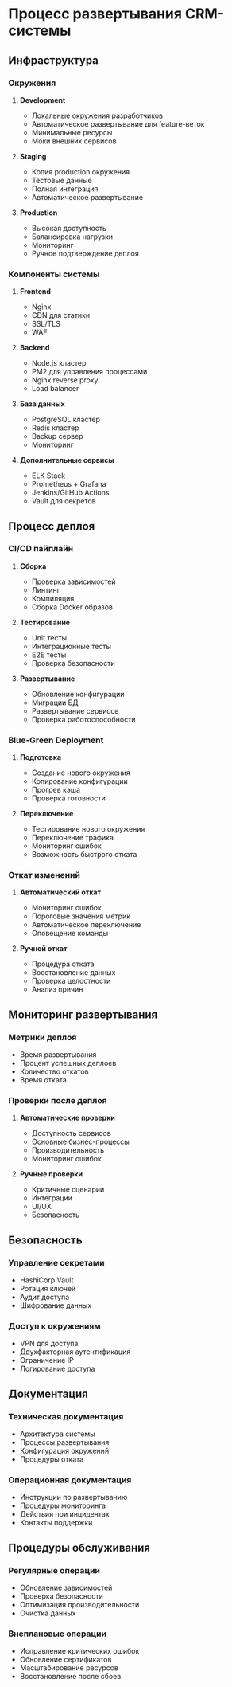 # Процесс развертывания CRM-системы

## Инфраструктура

### Окружения
1. **Development**
   - Локальные окружения разработчиков
   - Автоматическое развертывание для feature-веток
   - Минимальные ресурсы
   - Моки внешних сервисов

2. **Staging**
   - Копия production окружения
   - Тестовые данные
   - Полная интеграция
   - Автоматическое развертывание

3. **Production**
   - Высокая доступность
   - Балансировка нагрузки
   - Мониторинг
   - Ручное подтверждение деплоя

### Компоненты системы
1. **Frontend**
   - Nginx
   - CDN для статики
   - SSL/TLS
   - WAF

2. **Backend**
   - Node.js кластер
   - PM2 для управления процессами
   - Nginx reverse proxy
   - Load balancer

3. **База данных**
   - PostgreSQL кластер
   - Redis кластер
   - Backup сервер
   - Мониторинг

4. **Дополнительные сервисы**
   - ELK Stack
   - Prometheus + Grafana
   - Jenkins/GitHub Actions
   - Vault для секретов

## Процесс деплоя

### CI/CD пайплайн
1. **Сборка**
   - Проверка зависимостей
   - Линтинг
   - Компиляция
   - Сборка Docker образов

2. **Тестирование**
   - Unit тесты
   - Интеграционные тесты
   - E2E тесты
   - Проверка безопасности

3. **Развертывание**
   - Обновление конфигурации
   - Миграции БД
   - Развертывание сервисов
   - Проверка работоспособности

### Blue-Green Deployment
1. **Подготовка**
   - Создание нового окружения
   - Копирование конфигурации
   - Прогрев кэша
   - Проверка готовности

2. **Переключение**
   - Тестирование нового окружения
   - Переключение трафика
   - Мониторинг ошибок
   - Возможность быстрого отката

### Откат изменений
1. **Автоматический откат**
   - Мониторинг ошибок
   - Пороговые значения метрик
   - Автоматическое переключение
   - Оповещение команды

2. **Ручной откат**
   - Процедура отката
   - Восстановление данных
   - Проверка целостности
   - Анализ причин

## Мониторинг развертывания

### Метрики деплоя
- Время развертывания
- Процент успешных деплоев
- Количество откатов
- Время отката

### Проверки после деплоя
1. **Автоматические проверки**
   - Доступность сервисов
   - Основные бизнес-процессы
   - Производительность
   - Мониторинг ошибок

2. **Ручные проверки**
   - Критичные сценарии
   - Интеграции
   - UI/UX
   - Безопасность

## Безопасность

### Управление секретами
- HashiCorp Vault
- Ротация ключей
- Аудит доступа
- Шифрование данных

### Доступ к окружениям
- VPN для доступа
- Двухфакторная аутентификация
- Ограничение IP
- Логирование доступа

## Документация

### Техническая документация
- Архитектура системы
- Процессы развертывания
- Конфигурация окружений
- Процедуры отката

### Операционная документация
- Инструкции по развертыванию
- Процедуры мониторинга
- Действия при инцидентах
- Контакты поддержки

## Процедуры обслуживания

### Регулярные операции
- Обновление зависимостей
- Проверка безопасности
- Оптимизация производительности
- Очистка данных

### Внеплановые операции
- Исправление критических ошибок
- Обновление сертификатов
- Масштабирование ресурсов
- Восстановление после сбоев

